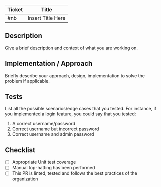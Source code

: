 Ticket | Title
----|----
#nb | Insert Title Here

## Description

Give a brief description and context of what you are working on.

## Implementation / Approach

Briefly describe your approach, design, implementation to solve the problem if applicable.

## Tests

List all the possible scenarios/edge cases that you tested. For instance, if you implemented a login feature, you could say that you tested:
1. A correct username/password
2. Correct username but incorrect password
3. Correct username and admin password

## Checklist

- [ ] Appropriate Unit test coverage
- [ ] Manual top-hatting has been performed
- [ ] This PR is linted, tested and follows the best practices of the organization
